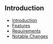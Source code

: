 ## Introduction

- [Introduction]({url}/introduction)
- [Features]({url}/introduction/features)
- [Requirements]({url}/introduction/requirements)
- [Notable Changes]({url}/introduction/notable-changes)
